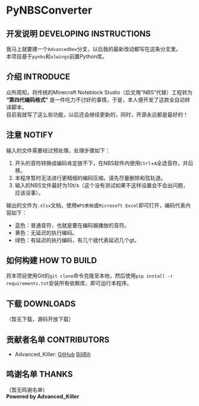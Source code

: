 # PyNBSConverter
## 开发说明 DEVELOPING INSTRUCTIONS
我马上就要建一个`AdvancedDev`分支，以后我的最新改动都写在这条分支里。  
本项目基于`pynbs`和`xlwings`前置Python库。  
## 介绍 INTRODUCE
众所周知，将传统的Minecraft Noteblock Studio（后文用“NBS”代替）工程转为 **“第四代编码格式”** 是一件吃力不讨好的事情，于是，本人便开发了这款全自动转译脚本。  
目前我就写了这么些功能，以后还会继续更新的，同时，开源永远都是最好的！  
## 注意 NOTIFY
输入的文件需要经过预处理，处理步骤如下：  
1. 开头的音符转换成编码肯定放不下，在NBS软件内使用`Ctrl`+`A`全选音符，并后移。  
2. 本程序暂时无法进行更精细的编码压缩，请先尽量删除和弦轨道。  
3. 输入的NBS文件最好为10t/s（这个没有测试如果不这样设置会不会出问题，应该没事）。  

输出的文件为`.xlsx`文档，使用`WPS表格`或`Microsoft Excel`即可打开，编码代表内容如下：
- 蓝色：普通音符，也就是要在编码器播放的音符。  
- 黄色：无延迟的执行编码。  
- 绿色：有延迟的执行编码，有几个就代表延迟几个gt。  

## 如何构建 HOW TO BUILD
将本项目使用Git的`git clone`命令克隆至本地，然后使用`pip install -r requirements.txt`安装所有依赖库，即可运行本程序。  
## 下载 DOWNLOADS
（暂无下载，源码开放下载）  
## 贡献者名单 CONTRIBUTORS
- Advanced_Killer: [GitHub](https://github.com/ThirdBlood) 
[BiliBili](https://space.bilibili.com/477677552)
## 鸣谢名单 THANKS
（暂无鸣谢名单）  
**Powered by Advanced_Killer**  